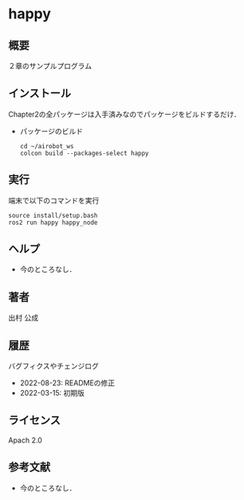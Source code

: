 # happy
## 概要
２章のサンプルプログラム 


## インストール
Chapter2の全パッケージは入手済みなのでパッケージをビルドするだけ．
- パッケージのビルド
  ```
  cd ~/airobot_ws
  colcon build --packages-select happy
  ```


## 実行  
端末で以下のコマンドを実行
```
source install/setup.bash
ros2 run happy happy_node
```

## ヘルプ
- 今のところなし．
　
 
## 著者
出村 公成


## 履歴
バグフィクスやチェンジログ
- 2022-08-23: READMEの修正
- 2022-03-15: 初期版


## ライセンス
Apach 2.0 


## 参考文献
- 今のところなし．
